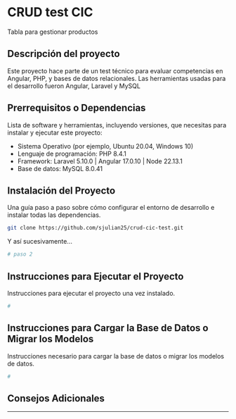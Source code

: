 # CRUD test CIC

Tabla para gestionar productos

## Descripción del proyecto

Este proyecto hace parte de un test técnico para evaluar competencias en Angular, PHP, y bases de datos relacionales. Las herramientas usadas para el desarrollo fueron Angular, Laravel y MySQL

## Prerrequisitos o Dependencias

Lista de software y herramientas, incluyendo versiones, que necesitas para instalar y ejecutar este proyecto:

- Sistema Operativo (por ejemplo, Ubuntu 20.04, Windows 10)
- Lenguaje de programación: PHP 8.4.1
- Framework: Laravel 5.10.0 | Angular 17.0.10 | Node 22.13.1
- Base de datos: MySQL 8.0.41

## Instalación del Proyecto

Una guía paso a paso sobre cómo configurar el entorno de desarrollo e instalar todas las dependencias.

```bash
git clone https://github.com/sjulian25/crud-cic-test.git
```

Y así sucesivamente...

```bash
# paso 2
```

## Instrucciones para Ejecutar el Proyecto

Instrucciones para ejecutar el proyecto una vez instalado.

```bash
#
```

## Instrucciones para Cargar la Base de Datos o Migrar los Modelos

Instrucciones necesario para cargar la base de datos o migrar los modelos de datos.

```bash
#
```


## Consejos Adicionales

---